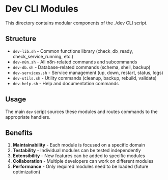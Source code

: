 # Dev CLI Modules

This directory contains modular components of the ./dev CLI script.

## Structure

- `dev-lib.sh` - Common functions library (check_db_ready, check_service_running, etc.)
- `dev-n8n.sh` - All n8n-related commands and subcommands
- `dev-db.sh` - Database-related commands (schema, shell, backup)
- `dev-services.sh` - Service management (up, down, restart, status, logs)
- `dev-utils.sh` - Utility commands (cleanup, backup, rebuild, validate)
- `dev-help.sh` - Help and documentation commands

## Usage

The main `dev` script sources these modules and routes commands to the appropriate handlers.

## Benefits

1. **Maintainability** - Each module is focused on a specific domain
2. **Testability** - Individual modules can be tested independently
3. **Extensibility** - New features can be added to specific modules
4. **Collaboration** - Multiple developers can work on different modules
5. **Performance** - Only required modules need to be loaded (future optimization)